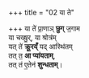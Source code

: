 +++
title = "02 या ते"

+++
या ते॑ प्रा॒णाञ् **छुग्** ज॒गाम    
या चख्षु॒र्, या श्रोत्र॑म्   
यत् ते॑ **क्रू॒रय्ँ** यद् आस्थि॑तम्   
तत् त॒ **आ प्या॑यताम्**,      
तत् त॑ ए॒तेन॑ **शुन्धताम्**।